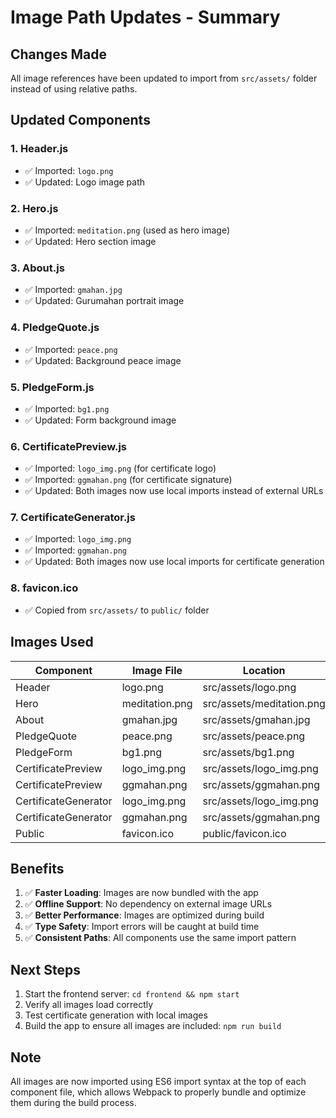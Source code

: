 # Image Path Updates - Summary

## Changes Made

All image references have been updated to import from `src/assets/` folder instead of using relative paths.

## Updated Components

### 1. **Header.js**

- ✅ Imported: `logo.png`
- ✅ Updated: Logo image path

### 2. **Hero.js**

- ✅ Imported: `meditation.png` (used as hero image)
- ✅ Updated: Hero section image

### 3. **About.js**

- ✅ Imported: `gmahan.jpg`
- ✅ Updated: Gurumahan portrait image

### 4. **PledgeQuote.js**

- ✅ Imported: `peace.png`
- ✅ Updated: Background peace image

### 5. **PledgeForm.js**

- ✅ Imported: `bg1.png`
- ✅ Updated: Form background image

### 6. **CertificatePreview.js**

- ✅ Imported: `logo_img.png` (for certificate logo)
- ✅ Imported: `ggmahan.png` (for certificate signature)
- ✅ Updated: Both images now use local imports instead of external URLs

### 7. **CertificateGenerator.js**

- ✅ Imported: `logo_img.png`
- ✅ Imported: `ggmahan.png`
- ✅ Updated: Both images now use local imports for certificate generation

### 8. **favicon.ico**

- ✅ Copied from `src/assets/` to `public/` folder

## Images Used

| Component            | Image File     | Location                  |
| -------------------- | -------------- | ------------------------- |
| Header               | logo.png       | src/assets/logo.png       |
| Hero                 | meditation.png | src/assets/meditation.png |
| About                | gmahan.jpg     | src/assets/gmahan.jpg     |
| PledgeQuote          | peace.png      | src/assets/peace.png      |
| PledgeForm           | bg1.png        | src/assets/bg1.png        |
| CertificatePreview   | logo_img.png   | src/assets/logo_img.png   |
| CertificatePreview   | ggmahan.png    | src/assets/ggmahan.png    |
| CertificateGenerator | logo_img.png   | src/assets/logo_img.png   |
| CertificateGenerator | ggmahan.png    | src/assets/ggmahan.png    |
| Public               | favicon.ico    | public/favicon.ico        |

## Benefits

1. ✅ **Faster Loading**: Images are now bundled with the app
2. ✅ **Offline Support**: No dependency on external image URLs
3. ✅ **Better Performance**: Images are optimized during build
4. ✅ **Type Safety**: Import errors will be caught at build time
5. ✅ **Consistent Paths**: All components use the same import pattern

## Next Steps

1. Start the frontend server: `cd frontend && npm start`
2. Verify all images load correctly
3. Test certificate generation with local images
4. Build the app to ensure all images are included: `npm run build`

## Note

All images are now imported using ES6 import syntax at the top of each component file, which allows Webpack to properly bundle and optimize them during the build process.
